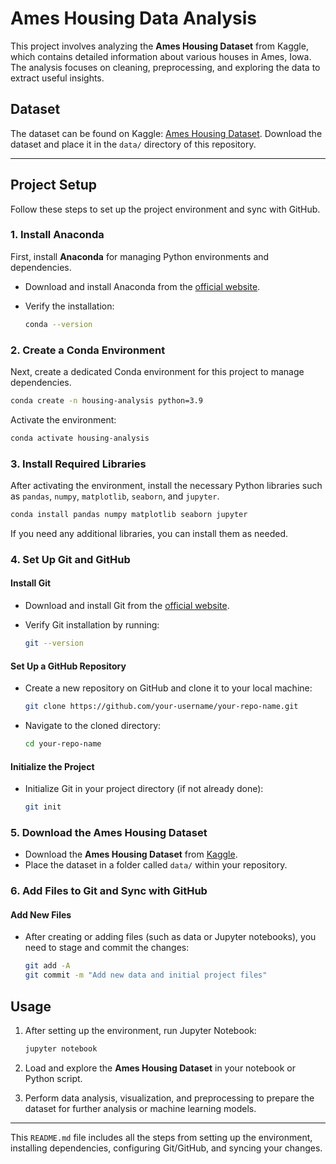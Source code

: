 # Ames Housing Data Analysis

This project involves analyzing the **Ames Housing Dataset** from Kaggle, which contains detailed information about various houses in Ames, Iowa. The analysis focuses on cleaning, preprocessing, and exploring the data to extract useful insights.

## Dataset

The dataset can be found on Kaggle: [Ames Housing Dataset](https://www.kaggle.com/datasets/prevek18/ames-housing-dataset?resource=download). Download the dataset and place it in the `data/` directory of this repository.

---

## Project Setup

Follow these steps to set up the project environment and sync with GitHub.

### 1. Install Anaconda

First, install **Anaconda** for managing Python environments and dependencies.

- Download and install Anaconda from the [official website](https://www.anaconda.com/products/individual#download-section).
- Verify the installation:

  ```bash
  conda --version
  ```

### 2. Create a Conda Environment

Next, create a dedicated Conda environment for this project to manage dependencies.

```bash
conda create -n housing-analysis python=3.9
```

Activate the environment:

```bash
conda activate housing-analysis
```

### 3. Install Required Libraries

After activating the environment, install the necessary Python libraries such as `pandas`, `numpy`, `matplotlib`, `seaborn`, and `jupyter`.

```bash
conda install pandas numpy matplotlib seaborn jupyter
```

If you need any additional libraries, you can install them as needed.

### 4. Set Up Git and GitHub

#### Install Git

- Download and install Git from the [official website](https://git-scm.com/downloads).
- Verify Git installation by running:

  ```bash
  git --version
  ```

#### Set Up a GitHub Repository

- Create a new repository on GitHub and clone it to your local machine:

  ```bash
  git clone https://github.com/your-username/your-repo-name.git
  ```

- Navigate to the cloned directory:

  ```bash
  cd your-repo-name
  ```

#### Initialize the Project

- Initialize Git in your project directory (if not already done):

  ```bash
  git init
  ```

### 5. Download the Ames Housing Dataset

- Download the **Ames Housing Dataset** from [Kaggle](https://www.kaggle.com/datasets/prevek18/ames-housing-dataset?resource=download).
- Place the dataset in a folder called `data/` within your repository.

### 6. Add Files to Git and Sync with GitHub

#### Add New Files

- After creating or adding files (such as data or Jupyter notebooks), you need to stage and commit the changes:

  ```bash
  git add -A
  git commit -m "Add new data and initial project files"
  ```

## Usage

1. After setting up the environment, run Jupyter Notebook:

   ```bash
   jupyter notebook
   ```

2. Load and explore the **Ames Housing Dataset** in your notebook or Python script.

3. Perform data analysis, visualization, and preprocessing to prepare the dataset for further analysis or machine learning models.

---



This `README.md` file includes all the steps from setting up the environment, installing dependencies, configuring Git/GitHub, and syncing your changes.
